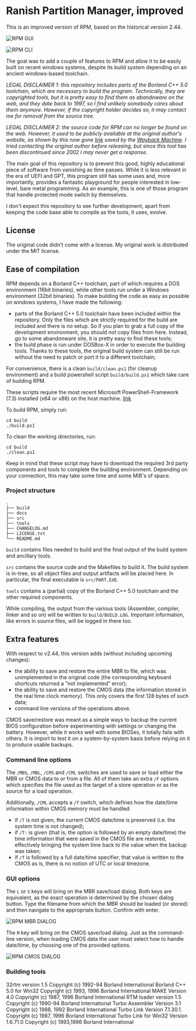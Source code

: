 # Ranish Partition Manager, improved

This is an improved version of RPM, based on the historical version 2.44.

![RPM GUI][rpm-gui]

![RPM CLI][rpm-cli]

The goal was to add a couple of features to RPM and allow it to be easily built
on recent windows systems, despite its build system depending on an ancient
windows-based toolchain.

_LEGAL DISCLAIMER 1: this repository includes parts of the Borland C++ 5.0
toolchain, which are necessary to build the program. Technically, they are
copyrighted tools, but it is pretty easy to find them as abandoware on the
web, and they date back to 1997, so I find unlikely somebody cares about them
anymore. However, if the copyright holder decides so, it may contact me for
removal from the source tree._

_LEGAL DISCLAIMER 2: the source code for RPM can no longer be found on the web.
However, it used to be publicly available at the original author's website, as
shown by this now gone
[link](http://web.archive.org/web/20180201141432/http://www.ranish.com:80/)
saved by the [Wayback Machine](https://archive.org/web/web.php). I tried
contacting the original author before releasing, but since this tool has been
discontinued since 2002 I may never get a response._

The main goal of this repository is to prevent this good, highly educational
piece of software from vanishing as time passes. While it is less relevant in
the era of UEFI and GPT, this program still has some uses and, more
importantly, provides a fantastic playground for people interested in
low-level, bare metal programming. As an example, this is one of those
program that handle protected mode switch by themselves.

I don't expect this repository to see further development, apart from keeping
the code base able to compile as the tools, it uses, evolve.

## License

The original code didn't come with a license. My original work is distributed
under the MIT license.

## Ease of compilation

RPM depends on a Borland C++ toolchain, part of which requires a DOS environment
(16bit binaries), while other tools run under a Windows environment (32bit
binaries). To make building the code as easy as possible on windows systems, I
have made the following:

* parts of the Borland C++ 5.0 toolchain have been included within the
  repository. Only the files which are strictly required for the build are
  included and there is no setup. So if you plan to grab a full copy of the
  development environment, you should _not_ copy files from here. Instead, go
  to some abandonware site, it is pretty easy to find these tools;
* the build phase is run under DOSBox-X in order to execute the building tools.
  Thanks to these tools, the original build system can still be run without the
  need to patch or port it to a different toolchain;

For convenience, there is a clean `build/clean.ps1` (for cleanup environment)
and a build powershell script `build/build.ps1` which take care of building
RPM.

These scripts require the most recent Microsoft PowerShell-Framework (7.3)
installed (x64 or x86) on the host machine. [link](https://learn.microsoft.com/en-us/powershell/scripting/install/installing-powershell-on-windows?view=powershell-7.3#msi)

To build RPM, simply run:

    cd build
    ./build.ps1

To clean the working directories, run:

    cd build
    ./clean.ps1

Keep in mind that these script may have to download the required 3rd party
components and tools to complete the building environment. Depending on your
connection, this may take some time and some MiB's of space.

### Project structure

    .
    ├── build
    ├── docs
    ├── src
    ├── tools
    ├── CHANGELOG.md
    ├── LICENSE.txt
    └── README.md

`build` contains files needed to build and the final output of the build system
and ancillary tools.

`src` contains the source code and the Makefiles to build it. The build system
is in-tree, so all object files and output artifacts will be placed here. In
particular, the final executable is `src/PART.EXE`.

`tools` contains a (partial) copy of the Borland C++ 5.0 toolchain and the
other required components.

While compiling, the output from the various tools (Assembler, compiler, linker
and so on) will be written to `build/BUILD.LOG`. Important information, like
errors in source files, will be logged in there too.

## Extra features

With respect to v2.44, this version adds (without including upcoming changes):

* the ability to save and restore the entire MBR to file, which was
  unimplemented in the original code (the corresponding keyboard shortcuts
  returned a "not implemented" error);
* the ability to save and restore the CMOS data (the information stored in the
  real time clock memory). This only covers the first 128 bytes of such data;
* command line versions of the operations above.

CMOS save/restore was meant as a simple ways to backup the current BIOS
configuration before experimenting with settings or changing the battery.
However, while it works well with some BIOSes, it totally fails with others.
It is import to test it on a system-by-system basis before relying on it to
produce usable backups.

### Command line options

The `/MBS`, `/MBL`, `/CMS` and `/CML` switches are used to save or load either
the MBR or CMOS data to or from a file. All of them take an extra `/F` options
which specifies the file used as the target of a store operation or as the
source for a load operation.

Additionally, `/CML` accepts a `/T` switch, which defines how the date/time
information within CMOS memory must be handled:

* if `/T` is not given, the current CMOS date/time is preserved (i.e. the
  system time is not changed);
* if `/T:` is given (that is, the option is followed by an empty date/time)
  the time information that were saved in the CMOS file are restored,
  effectively bringing the system time back to the value when the backup was
  taken;
* if `/T` is followed by a full date/time specifier, that value is written to
  the CMOS as is, there is no notion of UTC or local timezone.

### GUI options

The `L` or `S` keys will bring on the MBR save/load dialog. Both keys are
equivalent, as the exact operation is determined by the chosen dialog button.
Type the filename from which the MBR should be loaded (or stored) and then
navigate to the appropriate button. Confirm with enter.

![RPM MBR DIALOG][rpm-mbr-dlg]

The `M` key will bring on the CMOS save/load dialog. Just as the command-line
version, when loading CMOS data the user must select how to handle date/time,
by choosing one of the provided options.

![RPM CMOS DIALOG][rpm-cmos-dlg]

[rpm-gui]: docs/rpm-gui.png
[rpm-cli]: docs/rpm-cli.png
[rpm-mbr-dlg]: docs/rpm-mbr-dlg.png
[rpm-cmos-dlg]: docs/rpm-cmos-dlg.png

### Building tools

32rtm version 1.5 Copyright (c) 1992-94 Borland International
Borland C++ 5.0 for Win32 Copyright (c) 1993, 1996 Borland International
MAKE Version 4.0  Copyright (c) 1987, 1996 Borland International
RTM loader version 1.5 Copyright (c) 1990-94 Borland International
Turbo Assembler  Version 3.1  Copyright (c) 1988, 1992 Borland International
Turbo Link  Version 7.1.30.1. Copyright (c) 1987, 1996 Borland International
Turbo Link for Win32  Version 1.6.71.0 Copyright (c) 1993,1996 Borland International

<!-- vi: set fo=crotn et sts=-1 sw=4 :-->